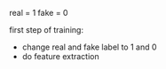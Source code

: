 real = 1
fake = 0

first step of training:
- change real and fake label to 1 and 0
- do feature extraction  